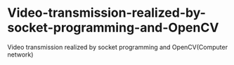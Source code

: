 # Video-transmission-realized-by-socket-programming-and-OpenCV
Video transmission realized by socket programming and OpenCV(Computer network)
